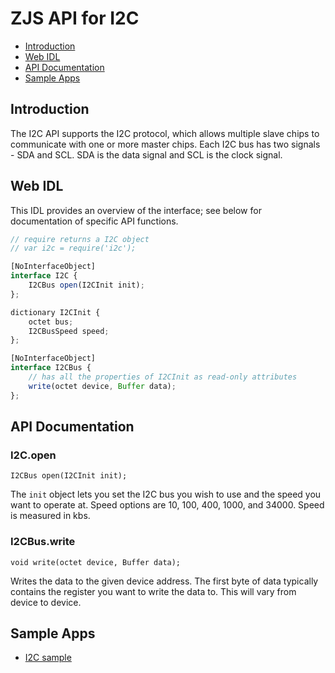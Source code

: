 ZJS API for I2C
===============

* [Introduction](#introduction)
* [Web IDL](#web-idl)
* [API Documentation](#api-documentation)
* [Sample Apps](#sample-apps)

Introduction
------------
The I2C API supports the I2C protocol, which allows multiple slave chips to
communicate with one or more master chips.  Each I2C bus has two signals - SDA
and SCL. SDA is the data signal and SCL is the clock signal.

Web IDL
-------
This IDL provides an overview of the interface; see below for documentation of
specific API functions.

```javascript
// require returns a I2C object
// var i2c = require('i2c');

[NoInterfaceObject]
interface I2C {
    I2CBus open(I2CInit init);
};

dictionary I2CInit {
    octet bus;
    I2CBusSpeed speed;
};

[NoInterfaceObject]
interface I2CBus {
    // has all the properties of I2CInit as read-only attributes
    write(octet device, Buffer data);
};
```

API Documentation
-----------------
### I2C.open

`I2CBus open(I2CInit init);`

The `init` object lets you set the I2C bus you wish to use and the speed you
want to operate at.  Speed options are 10, 100, 400, 1000, and 34000. Speed is
measured in kbs.

### I2CBus.write

`void write(octet device, Buffer data);`

Writes the data to the given device address. The first byte of data typically
contains the register you want to write the data to.  This will vary from device
to device.

Sample Apps
-----------
* [I2C sample](../samples/I2C.js)
